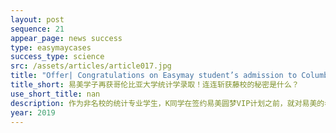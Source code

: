 ```yaml
---
layout: post
sequence: 21
appear_page: news success 
type: easymaycases
success_type: science
src: /assets/articles/article017.jpg
title: "Offer| Congratulations on Easymay student’s admission to Columbia University for MA in Statistics. What’s his secret to success"
title_short: 易美学子再获哥伦比亚大学统计学录取！连连斩获藤校的秘密是什么？
use_short_title: nan
description: 作为非名校的统计专业学生，K同学在签约易美圆梦VIP计划之前，就对易美的老师做出了明确的表态，“我很清楚自己不是学霸，也没有时间独立完成申请，但是藤校就是我的目标。于是我需要专业的人帮助我实现目标。”
year: 2019
---
```


